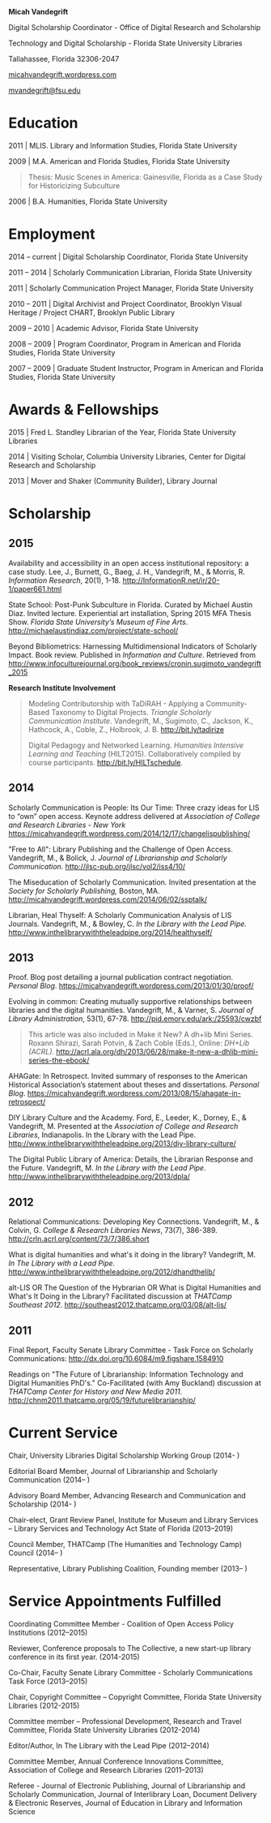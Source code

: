 <span id="education" class="anchor"></span>**Micah Vandegrift**

Digital Scholarship Coordinator - Office of Digital Research and
Scholarship 

Technology and Digital Scholarship - Florida State University Libraries

Tallahassee, Florida 32306-2047 

[micahvandegrift.wordpress.com](http://micahvandegrift.wordpress.com/)

mvandegrift@fsu.edu

Education
=========

2011 | MLIS. Library and Information Studies, Florida State University

2009 | M.A. American and Florida Studies, Florida State University

> Thesis: Music Scenes in America: Gainesville, Florida as a Case Study
> for Historicizing Subculture

2006 | B.A. Humanities, Florida State University

Employment
==========

2014 – current | Digital Scholarship Coordinator, Florida State
University

2011 – 2014 | Scholarly Communication Librarian, Florida State
University

2011 | Scholarly Communication Project Manager, Florida State University

2010 – 2011 | Digital Archivist and Project Coordinator, Brooklyn Visual
Heritage / Project CHART, Brooklyn Public Library

2009 – 2010 | Academic Advisor, Florida State University

2008 – 2009 | Program Coordinator, Program in American and Florida
Studies, Florida State University

2007 – 2009 | Graduate Student Instructor, Program in American and
Florida Studies, Florida State University

Awards & Fellowships
====================

2015 | Fred L. Standley Librarian of the Year, Florida State University
Libraries

2014 | Visiting Scholar, Columbia University Libraries, Center for
Digital Research and Scholarship

2013 | Mover and Shaker (Community Builder), Library Journal

Scholarship
===========

2015
----

Availability and accessibility in an open access institutional
repository: a case study. Lee, J., Burnett, G., Baeg, J. H., Vandegrift,
M., & Morris, R. *Information Research*, 20(1), 1-18.
http://InformationR.net/ir/20-1/paper661.html

State School: Post-Punk Subculture in Florida. Curated by Michael Austin
Diaz. Invited lecture. Experiential art installation, Spring 2015 MFA
Thesis Show. *Florida State University’s Museum of Fine Arts*.
http://michaelaustindiaz.com/project/state-school/

Beyond Bibliometrics: Harnessing Multidimensional Indicators of Scholarly Impact. 
Book review. Published in *Information and Culture*. Retrieved from http://www.infoculturejournal.org/book_reviews/cronin.sugimoto_vandegrift_2015

**Research Institute Involvement**

> Modeling Contributorship with TaDiRAH - Applying a Community-Based
> Taxonomy to Digital Projects. *Triangle Scholarly Communication
> Institute*. Vandegrift, M., Sugimoto, C., Jackson, K., Hathcock, A.,
> Coble, Z., Holbrook, J. B. http://bit.ly/tadirize
>
> Digital Pedagogy and Networked Learning. *Humanities Intensive
> Learning and Teaching* (HILT2015). Collaboratively compiled by course
> participants. http://bit.ly/HILTschedule.

2014
----

Scholarly Communication is People: Its Our Time: Three crazy ideas for
LIS to “own” open access. Keynote address delivered at *Association of
College and Research Libraries - New York*
https://micahvandegrift.wordpress.com/2014/12/17/changelispublishing/

"Free to All": Library Publishing and the Challenge of Open Access.
Vandegrift, M., & Bolick, J. *Journal of Librarianship and Scholarly
Communication.* http://jlsc-pub.org/jlsc/vol2/iss4/10/

The Miseducation of Scholarly Communication. Invited presentation at the
*Society for Scholarly Publishing,* Boston, MA.
http://micahvandegrift.wordpress.com/2014/06/02/ssptalk/

Librarian, Heal Thyself: A Scholarly Communication Analysis of LIS
Journals. Vandegrift, M., & Bowley, C. *In the Library with the Lead
Pipe.* http://www.inthelibrarywiththeleadpipe.org/2014/healthyself/

2013
----

Proof. Blog post detailing a journal publication contract negotiation.
*Personal Blog*. https://micahvandegrift.wordpress.com/2013/01/30/proof/

Evolving in common: Creating mutually supportive relationships between
libraries and the digital humanities. Vandegrift, M., & Varner, S.
*Journal of Library Administration*, 53(1), 67-78.
http://pid.emory.edu/ark:/25593/cwzbf

> This article was also included in Make it New? A dh+lib Mini Series.
> Roxann Shirazi, Sarah Potvin, & Zach Coble (Eds.), Online: *DH+Lib
> (ACRL).*
> http://acrl.ala.org/dh/2013/06/28/make-it-new-a-dhlib-mini-series-the-ebook/

AHAGate: In Retrospect. Invited summary of responses to the American
Historical Association’s statement about theses and dissertations.
*Personal Blog*.
https://micahvandegrift.wordpress.com/2013/08/15/ahagate-in-retrospect/

DIY Library Culture and the Academy. Ford, E., Leeder, K., Dorney, E., &
Vandegrift, M. Presented at the *Association of College and Research
Libraries*, Indianapolis. In the Library with the Lead Pipe.
http://www.inthelibrarywiththeleadpipe.org/2013/diy-library-culture/

The Digital Public Library of America: Details, the Librarian Response
and the Future. Vandegrift, M. *In the Library with the Lead Pipe*.
http://www.inthelibrarywiththeleadpipe.org/2013/dpla/

2012
----

Relational Communications: Developing Key Connections. Vandegrift, M., &
Colvin, G. *College & Research Libraries News*, 73(7), 386-389.
http://crln.acrl.org/content/73/7/386.short

What is digital humanities and what's it doing in the library?
Vandegrift, M. *In The Library with a Lead Pipe.*
http://www.inthelibrarywiththeleadpipe.org/2012/dhandthelib/

alt-LIS OR The Question of the Hybrarian OR What is Digital Humanities
and What's It Doing in the Library? Facilitated discussion at *THATCamp
Southeast* *2012*. http://southeast2012.thatcamp.org/03/08/alt-lis/

2011
----

Final Report, Faculty Senate Library Committee - Task Force on Scholarly
Communications: http://dx.doi.org/10.6084/m9.figshare.1584910

Readings on "The Future of Librarianship: Information Technology and
Digital Humanities PhD's." Co-Facilitated (with Amy Buckland) discussion
at *THATCamp Center for History and New Media 2011*.
http://chnm2011.thatcamp.org/05/19/futurelibrarianship/

Current Service
===============

Chair, University Libraries Digital Scholarship Working Group (2014- )

Editorial Board Member, Journal of Librarianship and Scholarly
Communication (2014– )

Advisory Board Member, Advancing Research and Communication and
Scholarship (2014- )

Chair-elect, Grant Review Panel, Institute for Museum and Library
Services – Library Services and Technology Act State of Florida
(2013–2019)

Council Member, THATCamp (The Humanities and Technology Camp) Council
(2014– )

Representative, Library Publishing Coalition, Founding member (2013– )

Service Appointments Fulfilled
==============================

Coordinating Committee Member - Coalition of Open Access Policy
    Institutions (2012–2015)
    
Reviewer, Conference proposals to The Collective, a new start-up library conference in its first year. (2014-2015)

Co-Chair, Faculty Senate Library Committee - Scholarly
    Communications Task Force (2013–2015)

Chair, Copyright Committee – Copyright Committee, Florida State
    University Libraries (2012-2015)

Committee member – Professional Development, Research and Travel
    Committee, Florida State University Libraries (2012-2014)

Editor/Author, In The Library with the Lead Pipe (2012–2014)

Committee Member, Annual Conference Innovations Committee,
    Association of College and Research Libraries (2011–2013)

Referee - Journal of Electronic Publishing, Journal of Librarianship
    and Scholarly Communication, Journal of Interlibrary Loan, Document
    Delivery & Electronic Reserves, Journal of Education in Library and
    Information Science
